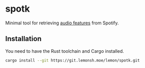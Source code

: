 # spotk

Minimal tool for retrieving [audio features](https://developer.spotify.com/documentation/web-api/reference/get-audio-features) from Spotify.

## Installation

You need to have the Rust toolchain and Cargo installed.

```bash
cargo install --git https://git.lemonsh.moe/lemon/spotk.git
```

